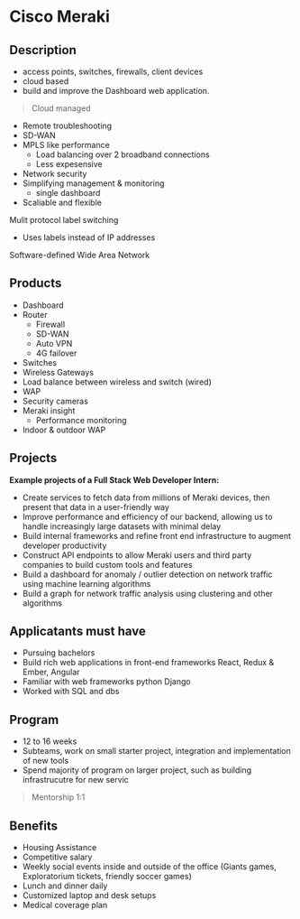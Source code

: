 # Cisco Meraki

## Description

- access points, switches, firewalls, client devices
- cloud based
- build and improve the Dashboard web application.

> Cloud managed

- Remote troubleshooting
- SD-WAN
- MPLS like performance
    - Load balancing over 2 broadband connections
    - Less expesensive
- Network security
- Simplifying management & monitoring
    - single dashboard
- Scaliable and flexible

Mulit protocol label switching
- Uses labels instead of IP addresses

Software-defined Wide Area Network

## Products

- Dashboard
- Router
  - Firewall
  - SD-WAN
  - Auto VPN
  - 4G failover
- Switches
- Wireless Gateways
- Load balance between wireless and switch (wired)
- WAP
- Security cameras
- Meraki insight
  - Performance monitoring
- Indoor & outdoor WAP

## Projects

**Example projects of a Full Stack Web Developer Intern:**

- Create services to fetch data from millions of Meraki devices, then present that data in a user-friendly way
- Improve performance and efficiency of our backend, allowing us to handle increasingly large datasets with minimal delay
- Build internal frameworks and refine front end infrastructure to augment developer productivity
- Construct API endpoints to allow Meraki users and third party companies to build custom tools and features
- Build a dashboard for anomaly / outlier detection on network traffic using machine learning algorithms
- Build a graph for network traffic analysis using clustering and other algorithms

## Applicatants must have

- Pursuing bachelors
- Build rich web applications in front-end frameworks React, Redux & Ember, Angular
- Familiar with web frameworks python Django
- Worked with SQL and dbs

## Program

- 12 to 16 weeks
- Subteams, work on small starter project, integration and implementation of new tools
- Spend majority of program on larger project, such as building infrastrucutre for new servic

> Mentorship 1:1

## Benefits

- Housing Assistance
- Competitive salary
- Weekly social events inside and outside of the office (Giants games, Exploratorium tickets, friendly soccer games)
- Lunch and dinner daily
- Customized laptop and desk setups
- Medical coverage plan
